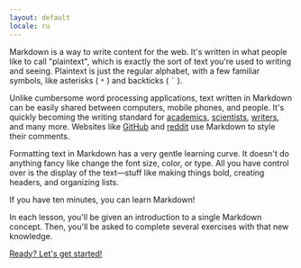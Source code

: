 ```yaml
---
layout: default
locale: ru
---
```


Markdown is a way to write content for the web. It's written in what
people like to call "plaintext", which is exactly the sort of text
you're used to writing and seeing. Plaintext is just the regular
alphabet, with a few familiar symbols, like asterisks (
<code>*</code> ) and backticks ( <code>`</code> ).

Unlike cumbersome word processing applications, text written in
Markdown can be easily shared between computers, mobile phones, and
people. It's quickly becoming the writing standard for
[academics][academics], [scientists][scientists], [writers][writers],
and many more.  Websites like [GitHub](https://www.github.com) and
[reddit](http://www.reddit.com) use Markdown to style their comments.

Formatting text in Markdown has a very gentle learning curve. It doesn't do anything
fancy like change the font size, color, or type. All you have control over is
the display of the text—stuff like making things bold, creating
headers, and organizing lists.

If you have ten minutes, you can learn Markdown!

In each lesson, you'll be given an introduction to a single Markdown
concept. Then, you'll be asked to complete several exercises with that
new knowledge.

<a class="btn btn-lg btn-success" href="{{ site.data.tooltips.lesson_1[page.locale].href }}">Ready? Let's get started!</a>

[academics]: http://chronicle.com/blogs/profhacker/markdown-the-syntax-you-probably-already-know/35295
[scientists]: http://blogs.plos.org/mfenner/2012/12/13/a-call-for-scholarly-markdown/
[writers]: http://lifehacker.com/5943320/what-is-markdown-and-why-is-it-better-for-my-to+do-lists-and-notes
